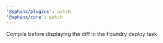 ```yaml
---
'@sphinx/plugins': patch
'@sphinx/core': patch
---
```


Compile before displaying the diff in the Foundry deploy task
